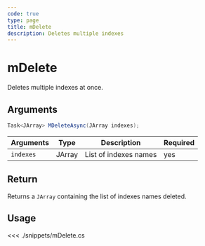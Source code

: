```yaml
---
code: true
type: page
title: mDelete
description: Deletes multiple indexes
---
```


# mDelete

Deletes multiple indexes at once.

## Arguments

```cs
Task<JArray> MDeleteAsync(JArray indexes);
```

| Arguments | Type                 | Description           | Required |
| --------- | -------------------- | --------------------- | -------- |
| `indexes` | JArray               | List of indexes names | yes      |

## Return

Returns a `JArray` containing the list of indexes names deleted.

## Usage

<<< ./snippets/mDelete.cs
